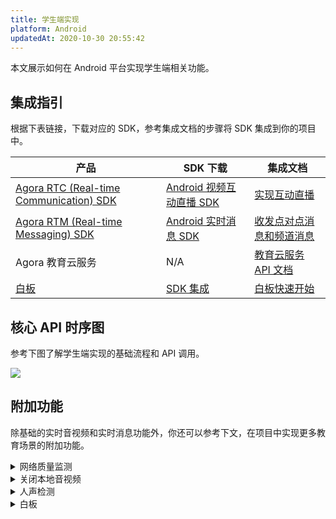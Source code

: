 ```yaml
---
title: 学生端实现
platform: Android
updatedAt: 2020-10-30 20:55:42
---
```


本文展示如何在 Android 平台实现学生端相关功能。

## 集成指引

根据下表链接，下载对应的 SDK，参考集成文档的步骤将 SDK 集成到你的项目中。

| 产品                                                                                                                              | SDK 下载                                                                                                                         | 集成文档                                                                                                    |
| --------------------------------------------------------------------------------------------------------------------------------- | -------------------------------------------------------------------------------------------------------------------------------- | ----------------------------------------------------------------------------------------------------------- |
| [Agora RTC (Real-time Communication) SDK](https://docs.agora.io/cn/Interactive%20Broadcast/product_live?platform=All%20Platforms) | [Android 视频互动直播 SDK](https://download.agora.io/sdk/release/Agora_Native_SDK_for_Android_v2_9_0_103_FULL_20200325_1695.zip) | [实现互动直播](https://docs.agora.io/cn/Interactive%20Broadcast/start_live_android?platform=Android)        |
| [Agora RTM (Real-time Messaging) SDK](https://docs.agora.io/cn/Real-time-Messaging/product_rtm?platform=All%20Platforms)          | [Android 实时消息 SDK](https://docs.agora.io/cn/Real-time-Messaging/downloads)                                                   | [收发点对点消息和频道消息](https://docs.agora.io/cn/Real-time-Messaging/messaging_android?platform=Android) |
| Agora 教育云服务                                                                                                                  | N/A                                                                                                                              | [教育云服务 API 文档](https://agoradoc.github.io/cn/edu-cloud-service/restfulapi)                           |
| [白板](https://developer.netless.link/docs/android/overview/android-introduction/)                                                | [SDK 集成](https://developer.netless.link/docs/android/quick-start/android-prepare/)                                             | [白板快速开始](https://developer.netless.link/android-zh/home/android-prepare)                              |

## 核心 API 时序图

参考下图了解学生端实现的基础流程和 API 调用。

![](https://web-cdn.agora.io/docs-files/1604032009302)

## 附加功能

除基础的实时音视频和实时消息功能外，你还可以参考下文，在项目中实现更多教育场景的附加功能。

<details>
<summary>网络质量监测</summary>
你可以通过使用 RTC SDK 的 <code>onNetworkQuality</code> 回调，实时监控通话中每个用户的网络上下行 last mile 网络质量。
更多质量透明相关方法，可参考如下文档：
<li><a href="https://docs.agora.io/cn/Interactive%20Broadcast/lastmile_quality_android?platform=Android">通话前网络质量探测</a></li>
<li><a href="https://docs.agora.io/cn/Interactive%20Broadcast/in-call_quality_android?platform=Android">通话中质量监测</a></li>
</details>
<details>
<summary>关闭本地音视频</summary>
你可以通过调用 RTC SDK 的如下方法，实现相关功能：
<li>调用 <code>muteLocalAudioStream</code> 关闭本地音频发送。</li>
<li>调用 <code>muteLocalVideoStream</code> 关闭本地视频发送。</li>
</details>
<details>
<summary>人声检测</summary>
对于 v2.9.1 及以上的 RTC Native SDK，你还可以调用 <code>enableAudioVolumeIndication</code> 方法，并将参数 <code>report_vad</code> 设为 <code>true</code>，启用人声检测功能。
启用后，你会在 <code>onAudioVolumeIndication</code> 回调报告的 <code>AudioVolumeInfo</code> 结构体中获取本地用户的人声状态。
</details>
<details>
<summary>白板</summary>
参考下列常用功能文档，在你的项目中实现白板相关功能。
	<li><a href="https://developer.netless.link/android-zh/home/android-create-room">创建白板房间和获取白板房间信息</a></li>
	<li><a href="https://developer.netless.link/android-zh/home/android-document">文档转换</a></li>
		<li><a href="https://developer.netless.link/android-zh/home/android-state">状态管理</a></li>
	<li><a href="https://developer.netless.link/android-zh/home/android-tools">使用教具</a></li>
	<li><a href="https://developer.netless.link/android-zh/home/android-view">视角操作</a></li>
	<li><a href="https://developer.netless.link/android-zh/home/android-operation">白板操作</a></li>
	<li><a href="https://developer.netless.link/android-zh/home/android-scenes">页面（场景）管理</a></li>
</details>
